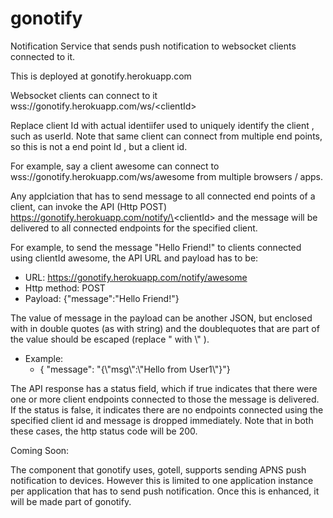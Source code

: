 # gonotify
Notification Service that sends push notification to websocket clients connected to it. 

This is deployed at gonotify.herokuapp.com

Websocket clients can connect to it wss://gonotify.herokuapp.com/ws/\<clientId\>   

Replace client Id with actual identiifer used to uniquely identify the client , such as userId. Note that same client can connect from multiple end points, so this is not a end point Id , but a client id.

For example, say a client awesome can connect to wss://gonotify.herokuapp.com/ws/awesome  from multiple browsers / apps. 

Any applciation that has to send message to all connected end points of a client, can invoke the API (Http POST) https://gonotify.herokuapp.com/notify/\<clientId\>  and the message will be delivered to all connected endpoints for the specified client.

For example, to send the message "Hello Friend!" to clients connected using clientId awesome, the API URL and payload has to be:

  * URL: https://gonotify.herokuapp.com/notify/awesome
  * Http method: POST
  * Payload:  {"message":"Hello Friend!"}
  
The value of message in the payload can be another JSON, but enclosed with in double quotes (as with string) and the doublequotes that are part of the value should be escaped (replace " with \\" ).
 * Example: 
   * { "message": "{\\"msg\\":\\"Hello from User1\\"}"} 

The API response has a status field, which if true indicates that there were one or more client endpoints connected to those the message is delivered. If the status is false, it indicates there are no endpoints connected using the specified client id and message is dropped immediately. 
Note that in both these cases, the http status code will be 200. 

Coming Soon:

The component that gonotify uses, gotell, supports sending APNS push notification to devices.  However this is limited to one application instance per application that has to send push notification. Once this is enhanced, it will be made part of gonotify.

